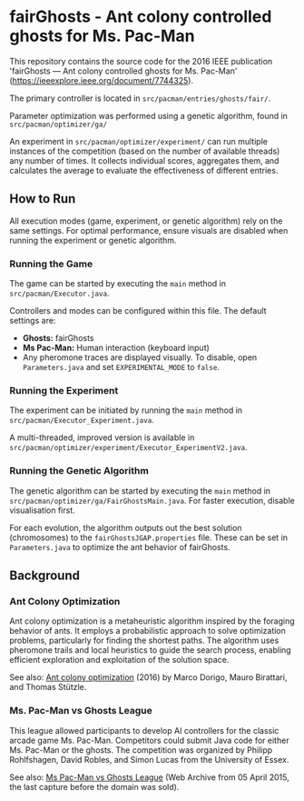 # fairGhosts - Ant colony controlled ghosts for Ms. Pac-Man
This repository contains the source code for the 2016 IEEE publication 'fairGhosts — Ant colony controlled ghosts for Ms. Pac-Man' (https://ieeexplore.ieee.org/document/7744325).

The primary controller is located in ``src/pacman/entries/ghosts/fair/``.

Parameter optimization was performed using a genetic algorithm, found in ``src/pacman/optimizer/ga/``

An experiment in ``src/pacman/optimizer/experiment/`` can run multiple instances of the competition (based on the number of available threads) any number of times. It collects individual scores, aggregates them, and calculates the average to evaluate the effectiveness of different entries.

## How to Run

All execution modes (game, experiment, or genetic algorithm) rely on the same settings. For optimal performance, ensure visuals are disabled when running the experiment or genetic algorithm.

### Running the Game
The game can be started by executing the ``main`` method in ``src/pacman/Executor.java``.

Controllers and modes can be configured within this file. The default settings are:
- **Ghosts:** fairGhosts
- **Ms Pac-Man:** Human interaction (keyboard input)
- Any pheromone traces are displayed visually. To disable, open ``Parameters.java`` and set ``EXPERIMENTAL_MODE`` to ``false``.

### Running the Experiment
The experiment can be initiated by running the ``main`` method in ``src/pacman/Executor_Experiment.java``.

A multi-threaded, improved version is available in ``src/pacman/optimizer/experiment/Executor_ExperimentV2.java``.

### Running the Genetic Algorithm
The genetic algorithm can be started by executing the ``main`` method in ``src/pacman/optimizer/ga/FairGhostsMain.java``. For faster execution, disable visualisation first.

For each evolution, the algorithm outputs out the best solution (chromosomes) to the ``fairGhostsJGAP.properties`` file. These can be set in ``Parameters.java`` to optimize the ant behavior of fairGhosts.


## Background

### Ant Colony Optimization
Ant colony optimization is a metaheuristic algorithm inspired by the foraging behavior of ants. It employs a probabilistic approach to solve optimization problems, particularly for finding the shortest paths. The algorithm uses pheromone trails and local heuristics to guide the search process, enabling efficient exploration and exploitation of the solution space.

See also: [Ant colony optimization](https://ieeexplore.ieee.org/document/4129846) (2016) by Marco Dorigo, Mauro Birattari, and Thomas Stützle.

### Ms. Pac-Man vs Ghosts League
This league allowed participants to develop AI controllers for the classic arcade game Ms. Pac-Man. Competitors could submit Java code for either Ms. Pac-Man or the ghosts. The competition was organized by Philipp Rohlfshagen, David Robles, and Simon Lucas from the University of Essex.

See also: [Ms Pac-Man vs Ghosts League](https://web.archive.org/web/20150405034716/https://www.pacman-vs-ghosts.net/) (Web Archive from  05 April 2015, the last capture before the domain was sold).
